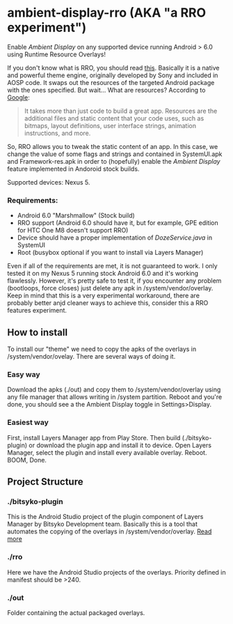 # ambient-display-rro (AKA "a RRO experiment")
Enable _Ambient Display_ on any supported device running Android > 6.0 using Runtime Resource Overlays!


If you don't know what is RRO, you should read [this](https://github.com/deadman96385/RRO-WIKI/wiki/About-RRO).
Basically it is a native and powerful theme engine, originally developed by Sony and included in AOSP code. It swaps out the resources of the targeted Android package with the ones specified. But wait... What are resources?
According to [Google](http://developer.android.com/guide/topics/resources/index.html): 
>It takes more than just code to build a great app. Resources are the additional files and static content that your code uses, such as bitmaps, layout definitions, user interface strings, animation instructions, and more.

So, RRO allows you to tweak the static content of an app. In this case, we change the value of some flags and strings and contained in SystemUI.apk and Framework-res.apk in order to (hopefully) enable the _Ambient Display_ feature implemented in Andoroid stock builds.

Supported devices: Nexus 5.

### Requirements:
* Android 6.0 "Marshmallow" (Stock build)
* RRO support (Android 6.0 should have it, but for example, GPE edition for HTC One M8 doesn't support RRO)
* Device should have a proper implementation of _DozeService.java_ in SystemUI
* Root (busybox optional if you want to install via Layers Manager)

Even if all of the requirements are met, it is not guaranteed to work. 
I only tested it on my Nexus 5 running stock Android 6.0 and it's working flawlessly. However, it's pretty safe to test it, if you encounter any problem (bootloops, force closes) just delete any apk in /system/vendor/overlay.
Keep in mind that this is a very experimental workaround, there are probably better anjd cleaner ways to achieve this, consider this a RRO features experiment. 

## How to install
To install our "theme" we need to copy the apks of the overlays in /system/vendor/ovelay. There are several ways of doing it.
### Easy way
Download the apks (./out) and copy them to /system/vendor/overlay using any file manager that allows writing in /system partition. Reboot and you're done, you should see a the Ambient Display toggle in Settings>Display. 
### Easiest way
First, install Layers Manager app from Play Store. Then build (./bitsyko-plugin) or download the plugin app and install it to device. Open Layers Manager, select the plugin and install every available overlay. Reboot. BOOM, Done.

## Project Structure

### ./bitsyko-plugin
This is the Android Studio project of the plugin component of Layers Manager by Bitsyko Development team. Basically this is a tool that automates the copying of the overlays in /system/vendor/overlay. [Read more](https://github.com/BitSyko/LayersThemePlugin_Example/wiki/How-to-make-a-Plugin-Overlay)

### ./rro
Here we have the Android Studio projects of the overlays. Priority defined in manifest should be >240.

### ./out
Folder containing the actual packaged overlays.

